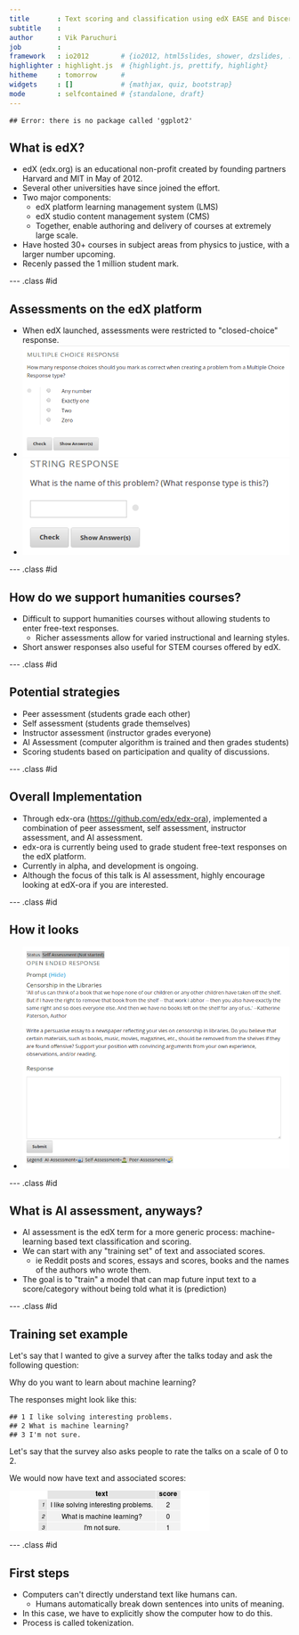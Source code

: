 ```yaml
---
title       : Text scoring and classification using edX EASE and Discern
subtitle    : 
author      : Vik Paruchuri
job         : 
framework   : io2012        # {io2012, html5slides, shower, dzslides, ...}
highlighter : highlight.js  # {highlight.js, prettify, highlight}
hitheme     : tomorrow      # 
widgets     : []            # {mathjax, quiz, bootstrap}
mode        : selfcontained # {standalone, draft}
---
```



```
## Error: there is no package called 'ggplot2'
```


## What is edX?

* edX (edx.org) is an educational non-profit created by founding partners Harvard and MIT in May of 2012.  
* Several other universities have since joined the effort.
* Two major components:
  * edX platform learning management system (LMS)
  * edX studio content management system (CMS)
  * Together, enable authoring and delivery of courses at extremely large scale.
* Have hosted 30+ courses in subject areas from physics to justice, with a larger number upcoming.
* Recenly passed the 1 million student mark.

--- .class #id 

## Assessments on the edX platform

* When edX launched, assessments were restricted to "closed-choice" response.
* ![multiple choice](assets/img/multiple_choice_problem.png)
* ![string response](assets/img/string_response.png)

--- .class #id

## How do we support humanities courses?

* Difficult to support humanities courses without allowing students to enter free-text responses.
  * Richer assessments allow for varied instructional and learning styles.
* Short answer responses also useful for STEM courses offered by edX.

--- .class #id

## Potential strategies

* Peer assessment (students grade each other)
* Self assessment (students grade themselves)
* Instructor assessment (instructor grades everyone)
* AI Assessment (computer algorithm is trained and then grades students)
* Scoring students based on participation and quality of discussions.

--- .class #id

## Overall Implementation

* Through edx-ora (https://github.com/edx/edx-ora), implemented a combination of peer assessment, self assessment, instructor assessment, and AI assessment.
* edx-ora is currently being used to grade student free-text responses on the edX platform.
* Currently in alpha, and development is ongoing.
* Although the focus of this talk is AI assessment, highly encourage looking at edX-ora if you are interested.

--- .class #id

## How it looks

* ![open response](assets/img/open_ended_response.png)

--- .class #id

## What is AI assessment, anyways?

* AI assessment is the edX term for a more generic process: machine-learning based text classification and scoring.
* We can start with any "training set" of text and associated scores.
  * ie Reddit posts and scores, essays and scores, books and the names of the authors who wrote them.
* The goal is to "train" a model that can map future input text to a score/category without being told what it is (prediction)

--- .class #id

## Training set example

Let's say that I wanted to give a survey after the talks today and ask the following question:

Why do you want to learn about machine learning?

The responses might look like this:


```
## 1 I like solving interesting problems.
## 2 What is machine learning?
## 3 I'm not sure.
```


Let's say that the survey also asks people to rate the talks on a scale of 0 to 2.

We would now have text and associated scores:

![plot of chunk unnamed-chunk-3](figure/unnamed-chunk-3.png) 


--- .class #id

## First steps

* Computers can't directly understand text like humans can.
  * Humans automatically break down sentences into units of meaning.
* In this case, we have to explicitly show the computer how to do this.
* Process is called tokenization.









